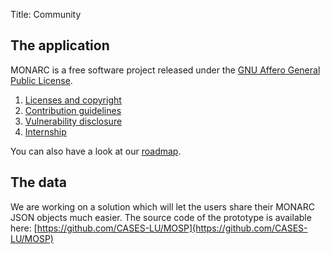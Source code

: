 Title: Community

## The application

MONARC is a free software project released under the
[GNU Affero General Public License](https://www.gnu.org/licenses/agpl-3.0.html).


1. [Licenses and copyright](/licenses-and-copyright)
2. [Contribution guidelines](/contribution-guidelines)
3. [Vulnerability disclosure](/vulnerability-disclosure)
4. [Internship](/internship)


You can also have a look at our [roadmap](https://github.com/monarc-project/MonarcAppFO/wiki/Roadmap).

## The data

We are working on a solution which will let the users share their MONARC JSON
objects much easier. The source code of the prototype is available here:
[https://github.com/CASES-LU/MOSP](https://github.com/CASES-LU/MOSP)
